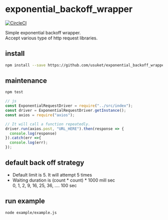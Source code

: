 # exponential_backoff_wrapper

[![CircleCI](https://circleci.com/gh/usuket/exponential_backoff_wrapper/tree/master.svg?style=svg)](https://circleci.com/gh/usuket/exponential_backoff_wrapper/tree/master)

Simple exponential backoff wrapper.  
Accept various type of http request libraries.  
 
## install
```bash
npm install --save https://github.com/usuket/exponential_backoff_wrapper.git
```

## maintenance
```bash
npm test
```

```javascript
// js
const ExponentialRequestDriver = require("../src/index");
const driver = ExponentialRequestDriver.getInstance();
const axios = require("axios");

// It will call a function repeatedly.
driver.run(axios.post, "URL_HERE").then(response => {
  console.log(response)
}).catch(err =>{
  console.log(err);
});
```


## default back off strategy

- Default limit is 5. It will attempt 5 times
- Waiting duration is (count * count) * 1000 mill sec<br>
  0, 1, 2, 9, 16, 25, 36, .... 100 sec


## run example
```
node example/example.js
```
